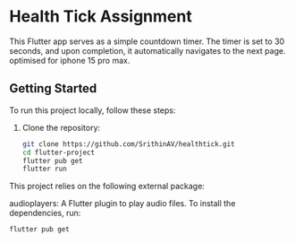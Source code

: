 # Health Tick Assignment

This Flutter app serves as a simple countdown timer. The timer is set to 30 seconds, and upon completion, it automatically navigates to the next page.
optimised for iphone 15 pro max.

## Getting Started

To run this project locally, follow these steps:

1. Clone the repository:

   ```bash
   git clone https://github.com/SrithinAV/healthtick.git
   cd flutter-project
   flutter pub get
   flutter run


This project relies on the following external package:

audioplayers: A Flutter plugin to play audio files.
To install the dependencies, run:

```bash
flutter pub get


